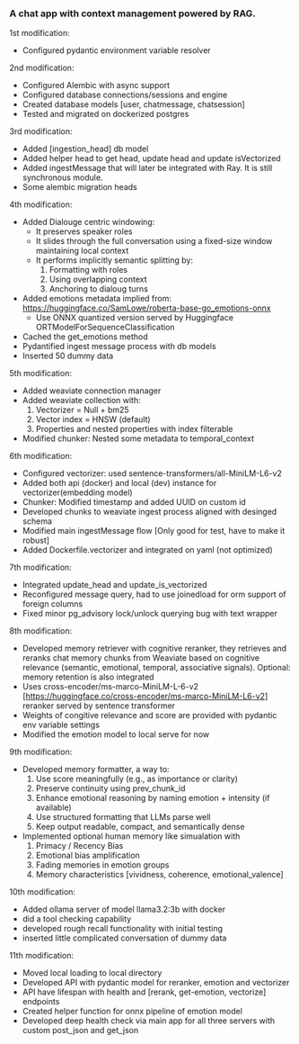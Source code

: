 ### A chat app with context management powered by RAG.

1st modification:
- Configured pydantic environment variable resolver

2nd modification:
- Configured Alembic with async support
- Configured database connections/sessions and engine
- Created database models [user, chatmessage, chatsession]
- Tested and migrated on dockerized postgres

3rd modification:
- Added [ingestion_head] db model
- Added helper head to get head, update head and update isVectorized
- Added ingestMessage that will later be integrated with Ray. It is still synchronous module.
- Some alembic migration heads

4th modification:
- Added Dialouge centric windowing: 
    - It preserves speaker roles
    - It slides through the full conversation using a fixed-size window maintaining local context
    - It performs implicitly semantic splitting by:
        1. Formatting with roles
        2. Using overlapping context
        3. Anchoring to dialoug turns
- Added emotions metadata implied from: https://huggingface.co/SamLowe/roberta-base-go_emotions-onnx
    - Use ONNX quantized version served by Huggingface ORTModelForSequenceClassification
- Cached the get_emotions method
- Pydantified ingest message process with db models
- Inserted 50 dummy data

5th modification:
- Added weaviate connection manager
- Added weaviate collection with:
    1. Vectorizer = Null + bm25
    2. Vector index = HNSW (default)
    3. Properties and nested properties with index filterable
- Modified chunker: Nested some metadata to temporal_context

6th modification:
- Configured vectorizer: used sentence-transformers/all-MiniLM-L6-v2
- Added both api (docker) and local (dev) instance for vectorizer(embedding model)
- Chunker: Modified timestamp and added UUID on custom id
- Developed chunks to weaviate ingest process aligned with desinged schema
- Modified main ingestMessage flow [Only good for test, have to make it robust]
- Added Dockerfile.vectorizer and integrated on yaml (not optimized)

7th modification:
- Integrated update_head and update_is_vectorized
- Reconfigured message query, had to use joinedload for orm support of foreign columns
- Fixed minor pg_advisory lock/unlock querying bug with text wrapper

8th modification:
- Developed memory retriever with cognitive reranker, they retrieves and reranks chat memory chunks from Weaviate based on cognitive relevance (semantic, emotional, temporal, associative signals). Optional: memory retention is also integrated
- Uses cross-encoder/ms-marco-MiniLM-L-6-v2 [https://huggingface.co/cross-encoder/ms-marco-MiniLM-L6-v2] reranker served by sentence transformer
- Weights of congitive relevance and score are provided with pydantic env variable settings
- Modified the emotion model to local serve for now

9th modification:
- Developed memory formatter, a way to:
	1.	Use score meaningfully (e.g., as importance or clarity)
	2.	Preserve continuity using prev_chunk_id
	3.	Enhance emotional reasoning by naming emotion + intensity (if available)
	4.	Use structured formatting that LLMs parse well
	5.	Keep output readable, compact, and semantically dense
- Implemented optional human memory like simualation with 
    1.  Primacy / Recency Bias
    2.  Emotional bias amplification
    3.  Fading memories in emotion groups
    4.  Memory characteristics [vividness, coherence, emotional_valence]
 
10th modification:
- Added ollama server of  model llama3.2:3b with docker
- did a tool checking capability
- developed rough recall functionality with initial testing
- inserted little complicated conversation of dummy data


11th modification:
- Moved local loading to local directory
- Developed API with pydantic model for reranker, emotion and vectorizer
- API have lifespan with health and [rerank, get-emotion, vectorize] endpoints
- Created helper function for onnx pipeline of emotion model
- Developed deep health check via main app for all three servers with custom post_json and get_json